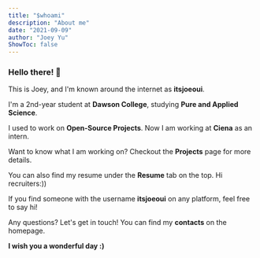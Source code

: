 ```yaml
---
title: "$whoami"
description: "About me"
date: "2021-09-09"
author: "Joey Yu"
ShowToc: false
---
```


### Hello there! 👋

This is Joey, and I'm known around the internet as **itsjoeoui**.

I'm a 2nd-year student at **Dawson College**, studying **Pure and Applied Science**.

I used to work on **Open-Source Projects**. Now I am working at **Ciena** as an intern. 

Want to know what I am working on? Checkout the **Projects** page for more details. 

You can also find my resume under the **Resume** tab on the top. Hi recruiters:))

If you find someone with the username **itsjoeoui** on any platform, feel free to say hi!

Any questions? Let's get in touch! You can find my **contacts** on the homepage.

**I wish you a wonderful day :)**
